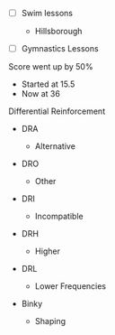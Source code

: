 - [ ] Swim lessons 
	- Hillsborough
- [ ] Gymnastics Lessons


Score went up by 50% 
- Started at 15.5
- Now at 36

Differential Reinforcement 
- DRA
	- Alternative 
- DRO
	- Other
- DRI 
	- Incompatible 
- DRH
	- Higher
- DRL
	- Lower Frequencies

- Binky 
	- Shaping
